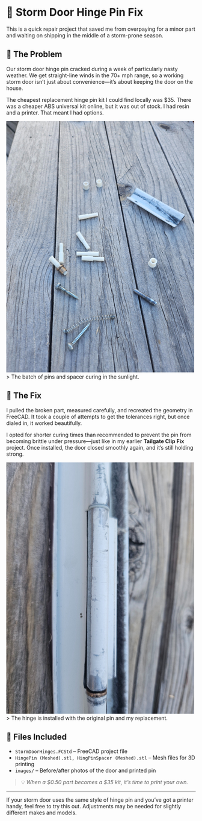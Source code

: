 # 🚪 Storm Door Hinge Pin Fix

This is a quick repair project that saved me from overpaying for a minor part and waiting on shipping in the middle of a storm-prone season.

## 🧩 The Problem

Our storm door hinge pin cracked during a week of particularly nasty weather. We get straight-line winds in the 70+ mph range, so a working storm door isn’t just about convenience—it’s about keeping the door on the house.

The cheapest replacement hinge pin kit I could find locally was $35. There was a cheaper ABS universal kit online, but it was out of stock. I had resin and a printer. That meant I had options.

![Final iteration](images/final-batch_small.jpg)
	> The batch of pins and spacer curing in the sunlight.


## 🔧 The Fix

I pulled the broken part, measured carefully, and recreated the geometry in FreeCAD. It took a couple of attempts to get the tolerances right, but once dialed in, it worked beautifully.

I opted for shorter curing times than recommended to prevent the pin from becoming brittle under pressure—just like in my earlier **Tailgate Clip Fix** project. Once installed, the door closed smoothly again, and it’s still holding strong.

![Hinge installed](images/final-install_small.jpg)
	> The hinge is installed with the original pin and my replacement.

## 📁 Files Included

- `StormDoorHinges.FCStd` – FreeCAD project file  
- `HingePin (Meshed).stl, HingPinSpacer (Meshed).stl` – Mesh files for 3D printing  
- `images/` – Before/after photos of the door and printed pin  

> 💡 *When a $0.50 part becomes a $35 kit, it’s time to print your own.*

---

If your storm door uses the same style of hinge pin and you’ve got a printer handy, feel free to try this out. Adjustments may be needed for slightly different makes and models.
